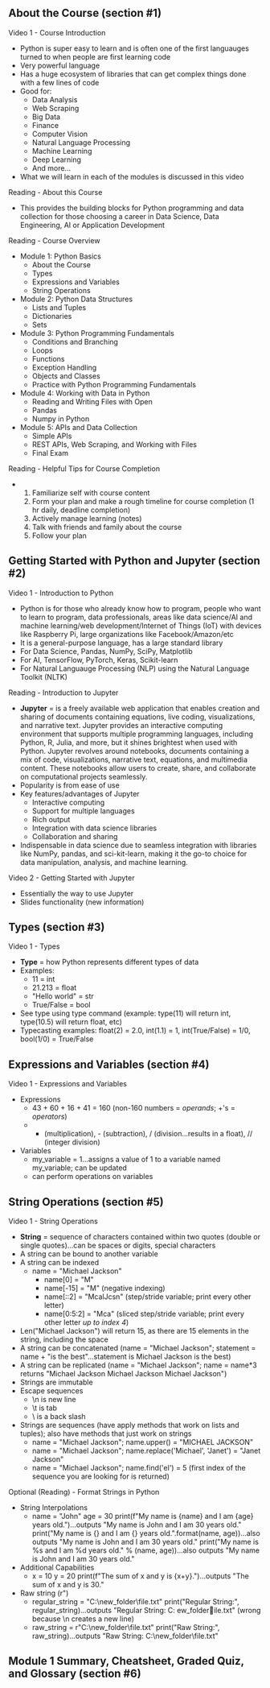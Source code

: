 ## About the Course (section #1)

Video 1 - Course Introduction
- Python is super easy to learn and is often one of the first languauges turned to when people are first learning code
- Very powerful language
- Has a huge ecosystem of libraries that can get complex things done with a few lines of code
- Good for:
  - Data Analysis
  - Web Scraping
  - Big Data
  - Finance
  - Computer Vision
  - Natural Language Processing
  - Machine Learning
  - Deep Learning
  - And more...
- What we will learn in each of the modules is discussed in this video

Reading - About this Course
- This provides the building blocks for Python programming and data collection for those choosing a career in Data Science, Data Engineering, AI or Application Development

Reading - Course Overview
- Module 1: Python Basics
  - About the Course
  - Types
  - Expressions and Variables
  - String Operations
- Module 2: Python Data Structures
  -  Lists and Tuples
  -  Dictionaries
  -  Sets
- Module 3: Python Programming Fundamentals
  -  Conditions and Branching
  -  Loops
  -  Functions
  -  Exception Handling
  -  Objects and Classes
  -  Practice with Python Programming Fundamentals
- Module 4: Working with Data in Python
  -  Reading and Writing Files with Open
  -  Pandas
  -  Numpy in Python
- Module 5: APIs and Data Collection
  -  Simple APIs
  -  REST APIs, Web Scraping, and Working with Files
  -  Final Exam

Reading - Helpful Tips for Course Completion
- 1. Familiarize self with course content
  2. Form your plan and make a rough timeline for course completion (1 hr daily, deadline completion)
  3. Actively manage learning (notes)
  4. Talk with friends and family about the course
  5. Follow your plan
 

## Getting Started with Python and Jupyter (section #2)

Video 1 - Introduction to Python
- Python is for those who already know how to program, people who want to learn to program, data professionals, areas like data science/AI and machine learning/web development/Internet of Things (IoT) with
  devices like Raspberry Pi, large organizations like Facebook/Amazon/etc
- It is a general-purpose language, has a large standard library
- For Data Science, Pandas, NumPy, SciPy, Matplotlib
- For AI, TensorFlow, PyTorch, Keras, Scikit-learn
- For Natural Languauge Processing (NLP) using the Natural Language Toolkit (NLTK)

Reading - Introduction to Jupyter
- **Jupyter** = is a freely available web application that enables creation and sharing of documents containing equations, live coding, visualizations, and narrative text. Jupyter provides an interactive
  computing environment that supports multiple programming languages, including Python, R, Julia, and more, but it shines brightest when used with Python.  Jupyter revolves around notebooks, documents containing a
  mix of code, visualizations, narrative text, equations, and multimedia content. These notebooks allow users to create, share, and collaborate on computational projects seamlessly.
- Popularity is from ease of use
- Key features/advantages of Jupyter
  -  Interactive computing
  -  Support for multiple languages
  -  Rich output
  -  Integration with data science libraries
  -  Collaboration and sharing
- Indispensable in data science due to seamless integration with libraries like NumPy, pandas, and sci-kit-learn, making it the go-to choice for data manipulation, analysis, and machine learning.

Video 2 - Getting Started with Jupyter
- Essentially the way to use Jupyter
- Slides functionality (new information)

## Types (section #3)

Video 1 - Types
- **Type** = how Python represents different types of data
- Examples:
  - 11 = int
  - 21.213 = float
  - "Hello world" = str
  - True/False = bool
- See type using type command (example: type(11) will return int, type(10.5) will return float, etc)
- Typecasting examples: float(2) = 2.0, int(1.1) = 1, int(True/False) = 1/0, bool(1/0) = True/False

## Expressions and Variables (section #4)

Video 1 - Expressions and Variables
- Expressions
  - 43 + 60 + 16 + 41 = 160 (non-160 numbers = _operands_; +'s = _operators_)
  - * (multiplication), - (subtraction), / (division...results in a float), // (integer division)
- Variables
  - my_variable = 1...assigns a value of 1 to a variable named my_variable; can be updated
  - can perform operations on variables
 
## String Operations (section #5)

Video 1 - String Operations
- **String** = sequence of characters contained within two quotes (double or single quotes)...can be spaces or digits, special characters
- A string can be bound to another variable
- A string can be indexed
  - name = "Michael Jackson"
    - name[0] = "M"
    - name[-15] = "M" (negative indexing)
    - name[::2] = "McalJcsn" (step/stride variable; print every other letter)
    - name[0:5:2] = "Mca" (sliced step/stride variable; print every other letter _up to index 4_)
- Len("Michael Jackson") will return 15, as there are 15 elements in the string, including the space
- A string can be concatenated (name = "Michael Jackson"; statement = name + "is the best"...statement is Michael Jackson is the best)
- A string can be replicated (name = "Michael Jackson"; name = name*3 returns "Michael Jackson Michael Jackson Michael Jackson")
- Strings are immutable
- Escape sequences
  - \n is new line
  - \t is tab
  - \\ is a back slash
- Strings are sequences (have apply methods that work on lists and tuples); also have methods that just work on strings
  - name = "Michael Jackson"; name.upper() = "MICHAEL JACKSON"
  - name = "Michael Jackson"; name.replace('Michael', 'Janet') = "Janet Jackson"
  - name = "Michael Jackson"; name.find('el') = 5 (first index of the sequence you are looking for is returned)
 
Optional (Reading) - Format Strings in Python
- String Interpolations
  - name = "John"
    age = 30
    print(f"My name is {name} and I am {age} years old.")...outputs "My name is John and I am 30 years old."
    print("My name is {} and I am {} years old.".format(name, age))...also outputs "My name is John and I am 30 years old."
    print("My name is %s and I am %d years old." % (name, age))...also outputs "My name is John and I am 30 years old."
- Additional Capabilities
  - x = 10
    y = 20
    print(f"The sum of x and y is {x+y}.")...outputs "The sum of x and y is 30."
- Raw string (r")
  - regular_string = "C:\new_folder\file.txt"
    print("Regular String:", regular_string)...outputs "Regular String:  C:
                                                        ew_folderile.txt" (wrong because \n creates a new line)
  - raw_string = r"C:\new_folder\file.txt"
    print("Raw String:", raw_string)...outputs "Raw String: C:\new_folder\file.txt"
    
## Module 1 Summary, Cheatsheet, Graded Quiz, and Glossary (section #6)
